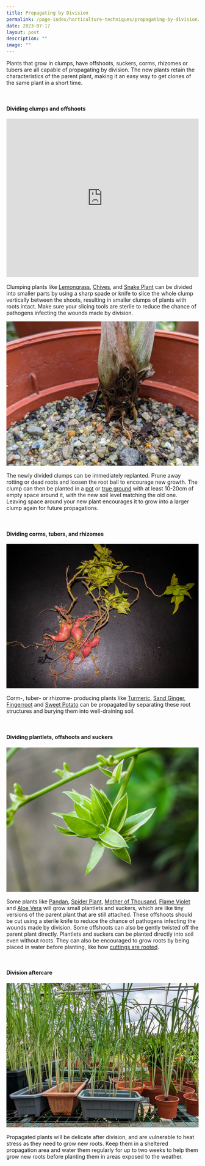 ```yaml
---
title: Propagating by Division
permalink: /page-index/horticulture-techniques/propagating-by-division/
date: 2023-07-17
layout: post
description: ""
image: ""
---
```

<section>
	<p>Plants that grow in clumps, have offshoots, suckers, corms, rhizomes or tubers are all capable of propagating by division. The new plants retain the characteristics of the parent plant, making it an easy way to get clones of the same plant in a short time.</p>  
	<br>
</section>

<section>
	<h4>Dividing clumps and offshoots</h4>
	<iframe width="100%" height="415" src="https://www.youtube.com/embed/XmhMKVdCMjg" title="YouTube video player" frameborder="0" allow="accelerometer; autoplay; clipboard-write; encrypted-media; gyroscope; picture-in-picture; web-share" allowfullscreen=""></iframe>	<br>
	<p>Clumping plants like <a href="/page-index/edible-plants/lemongrass/">Lemongrass</a>, <a href="/page-index/edible-plants/chives/">Chives</a>, and <a href="/page-index/ornamental-plants/snake-plant/">Snake Plant</a> can be divided into smaller parts by using a sharp spade or knife to slice the whole clump vertically between the shoots, resulting in smaller clumps of plants with roots intact. Make sure your slicing tools are sterile to reduce the chance of pathogens infecting the wounds made by division.</p>
	<img title="Lemongrass rooting in sandy soil. Photo by Jacqueline Chua." src="/images/Horti%20techniques/SoilRooting_Jacchua.jpg">	
<p>The newly divided clumps can be immediately replanted. Prune away rotting or dead roots and loosen the root ball to encourage new growth. The clump can then be planted in a <a href="/page-index/horticulture-techniques/planting-in-containers/">pot</a> or <a href="/page-index/horticulture-techniques/true-ground/">true ground</a> with at least 10-20cm of empty space around it, with the new soil level matching the old one. Leaving space around your new plant encourages it to grow into a larger clump again for future propagations.</p>
	<br>
</section>

<section>
	<h4>Dividing corms, tubers, and rhizomes</h4>
	<img title="Sweet potato plants with tubers that can be separated for propagation.. Photo by Victoria Lim." src="/images/Plants/sweetpotato_tuber%20(1)_victorialim.jpg">
	<p>Corm-, tuber- or rhizome- producing plants like <a href="/page-index/edible-plants/turmeric/">Turmeric</a>, <a href="/page-index/edible-plants/sand-ginger/">Sand Ginger</a>, <a href="/page-index/edible-plants/fingerroot/">Fingerroot</a> and <a href="/page-index/edible-plants/sweet-potato/">Sweet Potato</a> can be propagated by separating these root structures and burying them into well-draining soil.</p>
	<br>
</section>

<section>
	<h4>Dividing plantlets, offshoots and suckers</h4>
	<img src="/images/Plants/Spiderplant_JacChua%20(2).jpg">
	<p>Some plants like <a href="/page-index/edible-plants/pandan/">Pandan</a>,  <a href="/page-index/ornamental-plants/spider-plant/">Spider Plant</a>, <a href="/page-index/ornamental-plants/mother-of-thousands/">Mother of Thousand</a>, <a href="/page-index/ornamental-plants/flame-violet/">Flame Violet</a> and <a href="/page-index/ornamental-plants/aloe-vera/">Aloe Vera</a> will grow small plantlets and suckers, which are like tiny versions of the parent plant that are still attached. These offshoots should be cut using a sterile knife to reduce the chance of pathogens infecting the wounds made by division. Some offshoots can also be gently twisted off the parent plant directly. Plantlets and suckers can be planted directly into soil even without roots. They can also be encouraged to grow roots by being placed in water before planting, like how <a href="/page-index/horticulture-techniques/propagating-by-cuttings/">cuttings are rooted</a>.</p>
	<br>
</section>

<section>
	<h4>Division aftercare</h4>
	<img title="Lemongrass divisions establishing in their new pots. Photo by Jacqueline Chua." src="/images/Hardscapes/ContainerGardening_JacChua%20(3).jpg">
	<p>Propagated plants will be delicate after division, and are vulnerable to heat stress as they need to grow new roots. Keep them in a sheltered propagation area and water them regularly for up to two weeks to help them grow new roots before planting them in areas exposed to the weather.</p>
	<br>
</section>